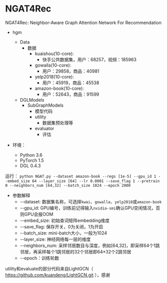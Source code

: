 # NGAT4Rec
NGAT4Rec: Neighbor-Aware Graph Attention Network For Recommendation

* hgm
  - Data
    + 数据
      * kuaishou(10-core):
        * 快手公共数据集，用户：68257，视频：185963
      * gowalla(10-core):
        * 用户：29858，商品：40981
      * yelp2018(10-core):
        * 用户：45919，商品：45538
      * amazon-book(10-core):
        * 用户：52643，商品：91599
  - DGLModels
    + SubGraphModels
      * 模型代码
      * utility
        - 数据集预处理等
      * evaluator
        - 评估

* 环境：
  - Python 3.6
  - PyTorch 1.5
  - DGL 0.4.3

运行：
```python NGAT.py --dataset amazon-book --regs [1e-5] --gpu_id 1 --embed_size 64 --layer_size [64] --lr 0.0001 --save_flag 1 --pretrain 0 --neighbors_num [64,32] --batch_size 1024 --epoch 2000```

* 参数解释
  - --dataset: 数据集名称，可选择`kwai`、`gowalla`、`yelp2018`或`amazon-book`
  - --gpu_id: GPU编号，训练前记得输入`nvidia-smi`确认GPU空闲情况，否则GPU会报OOM
  - --embed_size: 初始查词矩阵embedding维度
  - --save_flag: 保存开关，0为关闭，1为开启
  - --batch_size: mini-batch大小，一般为1024
  - --layer_size: 神经网络每一层的维度
  - --neighbors_num: 采样邻居数目与深度，例如[64,32]，即采样64个1跳邻居，再采样每个1跳邻居的32个邻居即64*32个2跳邻居
  - --epoch：训练轮数

utility和evaluate的部分代码来自LightGCN（ https://github.com/kuandeng/LightGCN.git ），感谢
